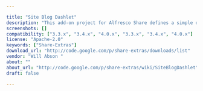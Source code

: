 ```yaml
---

title: "Site Blog Dashlet"
description: "This add-on project for Alfresco Share defines a simple dashlet to display the last ten blog posts from the current site. Owner Will Abson ‌ Versions Community 3.3.x Community 3.4.x Community 4.0.x Enterprise 3.3.x Enterprise 3.4.x Enterprise 4.0.x License Type Apache Project Page Google Code Archive - Long-term storage for Google Code Project Hosting. Download Page http://code.google.com/p/share-extras/downloads/list Tags Share-Extras Component Type Share Dashlet Extension Points Share Site Dashlet Installation JAR Products Share Web Client"
screenshots: []
compatibility: ["3.3.x", "3.4.x", "4.0.x", "3.3.x", "3.4.x", "4.0.x"]
license: "Apache-2.0"
keywords: ["Share-Extras"]
download_url: "http://code.google.com/p/share-extras/downloads/list"
vendor: "Will Abson ‌"
about: ""
about_url: "http://code.google.com/p/share-extras/wiki/SiteBlogDashlet"
draft: false

---
```

